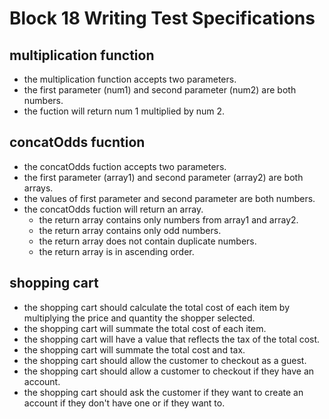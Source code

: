 # Block 18 Writing Test Specifications

## multiplication function
  - the multiplication function accepts two parameters.
  - the first parameter (num1) and second parameter (num2) are both numbers.
  - the fuction will return num 1 multiplied by num 2.

## concatOdds fucntion
- the concatOdds fuction accepts two parameters.
- the first parameter (array1) and second parameter (array2) are both arrays.
- the values of first parameter and second parameter are both numbers.
- the concatOdds fuction will return an array.
  - the return array contains only numbers from array1 and array2.
  - the return array contains only odd numbers.
  - the return array does not contain duplicate numbers.
  - the return array is in ascending order.

## shopping cart
  - the shopping cart should calculate the total cost of each item by multiplying the price and quantity the shopper selected.
  - the shopping cart will summate the total cost of each item.
  - the shopping cart will have a value that reflects the tax of the total cost.
  - the shopping cart will summate the total cost and tax.
  - the shopping cart should allow the customer to checkout as a guest.
  - the shopping cart should allow a customer to checkout if they have an account.
  - the shopping cart should ask the customer if they want to create an account if they don't have one or if they want to.

